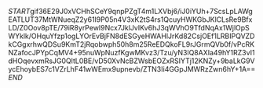 $START$gif36E29J0xVCHhSCeY9qnpPZgT4m1LXVbj6/iJ0iYUh+7ScsLpLAWgEATLUT37MtWNueqZ2y61l9P05n4V3xK2tS4rs1QcuyHWKGbJKlCLsRe9BfxLD/Z0Oov8pTE/79iR8yrPewI9Ncx7JklJvIKv6hJ3qWVhO9TfdNqAx1WjlOpSWYklk/OHquYfzp1ogLYOrEvBjFN8dESGyeHWAHlJrKd82CsjOEf1LRBIPQVZDkCGgxrhwQDSu9KmT2jRqobwph50h8m25ReEDQkoFL9rJGrmQVb0f/vPcRKNZafocJPYpCqMV4+95nuWpNuzfKgwMKvz3/Tzu/yN3lQ8AXIa49hY1RZ3vI1dHOqevxmRsJG0QltL0BE/vD50XvNcBZWsbEOZxRSIYTj12KNZy+9baLkG9VycEhoybES7c1VZrLhF41wWEmx9upnevb/ZTN3Ii4GGpJMWRzZwn6hY+1A==$END$